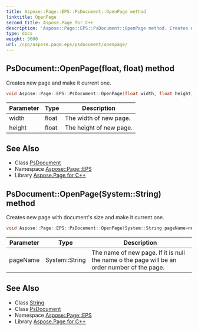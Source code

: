 ```yaml
---
title: Aspose::Page::EPS::PsDocument::OpenPage method
linktitle: OpenPage
second_title: Aspose.Page for C++
description: 'Aspose::Page::EPS::PsDocument::OpenPage method. Creates new page and make it current one in C++.'
type: docs
weight: 3600
url: /cpp/aspose.page.eps/psdocument/openpage/
---
```

## PsDocument::OpenPage(float, float) method


Creates new page and make it current one.

```cpp
void Aspose::Page::EPS::PsDocument::OpenPage(float width, float height)
```


| Parameter | Type | Description |
| --- | --- | --- |
| width | float | The width of new page. |
| height | float | The height of new page. |

## See Also

* Class [PsDocument](../)
* Namespace [Aspose::Page::EPS](../../)
* Library [Aspose.Page for C++](../../../)
## PsDocument::OpenPage(System::String) method


Creates new page with document's size and make it current one.

```cpp
void Aspose::Page::EPS::PsDocument::OpenPage(System::String pageName=nullptr)
```


| Parameter | Type | Description |
| --- | --- | --- |
| pageName | System::String | The name of new page. If it is null the name o the page will be an order number of the page. |

## See Also

* Class [String](../../../system/string/)
* Class [PsDocument](../)
* Namespace [Aspose::Page::EPS](../../)
* Library [Aspose.Page for C++](../../../)
